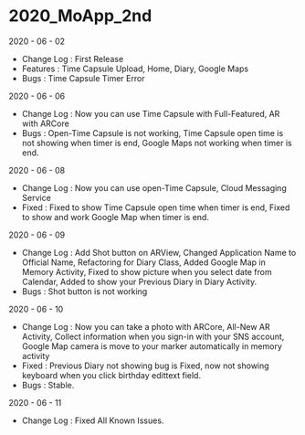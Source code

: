 # 2020_MoApp_2nd

2020 - 06 - 02
- Change Log : First Release
- Features : Time Capsule Upload, Home, Diary, Google Maps
- Bugs : Time Capsule Timer Error

2020 - 06 - 06
- Change Log : Now you can use Time Capsule with Full-Featured, AR with ARCore
- Bugs : Open-Time Capsule is not working, Time Capsule open time is not showing when timer is end, Google Maps not working when timer is end.

2020 - 06 - 08
- Change Log : Now you can use open-Time Capsule, Cloud Messaging Service
- Fixed : Fixed to show Time Capsule open time when timer is end, Fixed to show and work Google Map when timer is end.

2020 - 06 - 09
- Change Log : Add Shot button on ARView, Changed Application Name to Official Name, Refactoring for Diary Class, Added Google Map in Memory Activity, Fixed to show picture when you select date from Calendar, Added to show your Previous Diary in Diary Activity.
- Bugs : Shot button is not working

2020 - 06 - 10
- Change Log : Now you can take a photo with ARCore, All-New AR Activity, Collect information when you sign-in with your SNS account, Google Map camera is move to your marker automatically in memory activity
- Fixed : Previous Diary not showing bug is Fixed, now not showing keyboard when you click birthday edittext field.
- Bugs : Stable.

2020 - 06 - 11
- Change Log : Fixed All Known Issues.